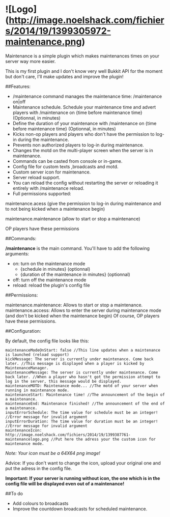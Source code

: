 ![Logo] (http://image.noelshack.com/fichiers/2014/19/1399305972-maintenance.png)
===========================

Maintenance is a simple plugin which makes maintenances times on your server way more easier.

This is my first plugin and I don't know very well Bukkit API for the moment but don't care, I'll make updates and improve the plugin!


##Features:

- /maintenance command manages the maintenance time: /maintenance on|off
- Maintenance schedule. Schedule your maintenance time and advert players with /maintenance on {time before maintenance time} (Optionnal, in minutes)
- Define the duration of your maintenance with /maintenance on {time before maintenance time} <duration> (Optionnal, in minutes)
- Kicks non-op players and players who don't have the permission to log-in during the maintenance.
- Prevents non authorized players to log-in during maintenance.
- Changes the motd on the multi-player screen when the server is in maintenance.
- Commands can be casted from console or in-game.
- Config file for custom texts ,broadcasts and motd.
- Custom server icon for maintenance.
- Server reload support.
- You can reload the config without restarting the server or reloading it entirely with /maintenance reload. 
- Full permissions supported: 

 maintenance.acess (give the permission to log-in during maintenance and to not being kicked when a maintenance begin)
 
 maintenance.maintenance (allow to start or stop a maintenance)
 
 OP players have these permissions 
 

##Commands:

**/maintenance** is the main command. You'll have to add the following arguments:
* on: turn on the maintenance mode
    - {schedule in minutes} (optionnal)
    - {duration of the maintenance in minutes} (optionnal)
* off: turn off the maintenance mode
* reload: reload the plugin's config file


##Permissions:

maintenance.maintenance: Allows to start or stop a maintenance.
maintenance.access: Allows to enter the server during maintenance mode (and don't be kicked when the maintenance begin)
Of course, OP players have these permissions.


##Configuration:

By default, the config file looks like this:

```
maintenanceModeOnStart: false //This line updates when a maintenance is launched (reload support)
kickMessage: The server is currently under maintenance. Come back later. //This message is displayed when a player is kicked by MaintenanceManager.
maintenanceMessage: The server is currently under maintenance. Come back later. //When a player who hasn't got the permission attempt to log in the server, this message would be displayed.
maintenanceMOTD: Maintenance mode... //The motd of your server when running in maintenance mode.
maintenanceStart: Maintenance time! //The announcement of the begin of a maintenance.
maintenanceEnd: Maintenance finished! //The announcement of the end of a maintenance.
inputErrorSchedule: The time value for schedule must be an integer! //Error message for invalid argument
inputErrorDuration: The time value for duration must be an integer! //Error message for invalid argument
maintenanceIcon: http://image.noelshack.com/fichiers/2014/19/1399387761-maintenancelogo.png //Put here the adress your the custom icon for maintenance mode.
```

*Note: Your icon must be a 64X64 png image!*

Advice: If you don't want to change the icon, upload your original one and put the adress in the config file.

**Important: If your server is running without icon, the one which is in the config file will be displayed even out of a maintenance!**


##To do

- Add colours to broadcasts
- Improve the countdown broadcasts for scheduled maintenance.
